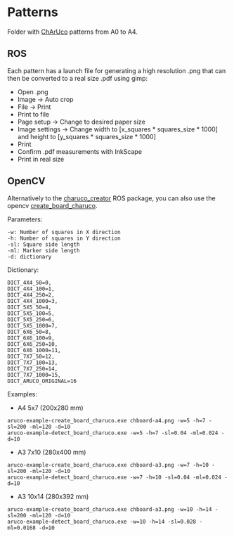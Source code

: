 # Patterns

Folder with [ChArUco](https://docs.opencv.org/master/df/d4a/tutorial_charuco_detection.html) patterns from A0 to A4.


## ROS

Each pattern has a launch file for generating a high resolution .png that can then be converted to a real size .pdf using gimp:
- Open .png
- Image -> Auto crop
- File -> Print
- Print to file
- Page setup -> Change to desired paper size
- Image settings -> Change width to [x_squares * squares_size * 1000] and height to [y_squares * squares_size * 1000]
- Print
- Confirm .pdf measurements with InkScape
- Print in real size


## OpenCV

Alternatively to the [charuco_creator](https://github.com/ItzMeJP/charuco_creator) ROS package, you can also use the opencv [create_board_charuco](https://github.com/opencv/opencv_contrib/blob/master/modules/aruco/samples/create_board_charuco.cpp).

Parameters:
```
-w: Number of squares in X direction
-h: Number of squares in Y direction
-sl: Square side length
-ml: Marker side length
-d: dictionary
```

Dictionary:
```
DICT_4X4_50=0,
DICT_4X4_100=1,
DICT_4X4_250=2,
DICT_4X4_1000=3,
DICT_5X5_50=4,
DICT_5X5_100=5,
DICT_5X5_250=6,
DICT_5X5_1000=7,
DICT_6X6_50=8,
DICT_6X6_100=9,
DICT_6X6_250=10,
DICT_6X6_1000=11,
DICT_7X7_50=12,
DICT_7X7_100=13,
DICT_7X7_250=14,
DICT_7X7_1000=15,
DICT_ARUCO_ORIGINAL=16
```

Examples:

- A4 5x7 (200x280 mm)
```
aruco-example-create_board_charuco.exe chboard-a4.png -w=5 -h=7 -sl=200 -ml=120 -d=10
aruco-example-detect_board_charuco.exe -w=5 -h=7 -sl=0.04 -ml=0.024 -d=10
```

- A3 7x10 (280x400 mm)
```
aruco-example-create_board_charuco.exe chboard-a3.png -w=7 -h=10 -sl=200 -ml=120 -d=10
aruco-example-detect_board_charuco.exe -w=7 -h=10 -sl=0.04 -ml=0.024 -d=10
```

- A3 10x14 (280x392 mm)
```
aruco-example-create_board_charuco.exe chboard-a3.png -w=10 -h=14 -sl=200 -ml=120 -d=10
aruco-example-detect_board_charuco.exe -w=10 -h=14 -sl=0.028 -ml=0.0168 -d=10
```
